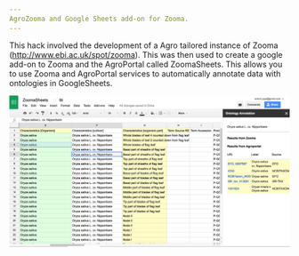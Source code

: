```yaml
---
AgroZooma and Google Sheets add-on for Zooma. 
---
```


This hack involved the development of a Agro tailored instance of Zooma (http://www.ebi.ac.uk/spot/zooma). This was then used to create a google add-on to Zooma and the AgroPortal called ZoomaSheets. This allows you to use Zooma and AgroPortal services to automatically annotate data with ontologies in GoogleSheets.

![Alt text](https://raw.githubusercontent.com/agroportal/1stAgroHackathon/master/hack-16/zooma_sheets.jpeg "ZoomaSheets")
